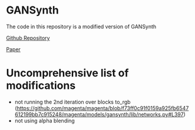 # GANSynth
The code in this repository is a modified version of GANSynth

[Github Repository](https://github.com/magenta/magenta/tree/f73ff0c91f0159a925fb6547612199bb7c915248/magenta/models/gansynth)

[Paper](https://arxiv.org/pdf/1902.08710.pdf)

# Uncomprehensive list of modifications
- not running the 2nd iteration over blocks to_rgb (https://github.com/magenta/magenta/blob/f73ff0c91f0159a925fb6547612199bb7c915248/magenta/models/gansynth/lib/networks.py#L397)
- not using alpha blending